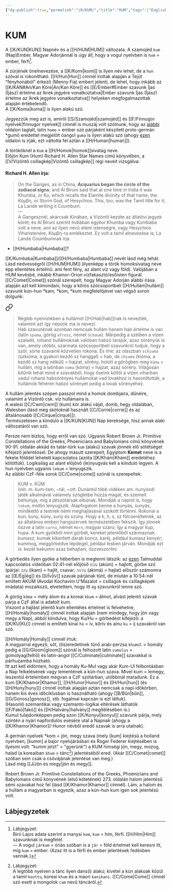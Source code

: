 ```yaml
---
{"dg-publish":true,"permalink":"/K/KUM/","title":"KUM","tags":["Englishtexttranslated","containstransclusions"],"created":"2023-11-09T04:40","updated":"2025-09-11T16:57"}
---
```



# KUM

A [[K/KUN\|KUN]] Napnév és a [[H/HUM\|HUM]] változata. A szamojéd `kum` (Nap)Ember. Magyar Adorjánnál is úgy áll, hogy a vogul nyelvben is `hum` = ember, férfi[^1].  

A zürjének önelnevezése, a [[K/Komi\|komi]] is ilyen név lehet, de a `hun` szóval is rokonítható. [[H/Hun\|Hun]] címnél írottak alapján a Tejút "fényhonából" érkező (Menny Fia) embert jelenti, de lehet, hogy inkább az [[K/KAN#An/Kan Köre\|An/Kan Köre]] és [[E/Ember#Ember szavunk Íjas (Íjász) értelme az Ikrek jegyére vonatkoztatva\|Ember szavunk Íjas (Íjász) értelme az Ikrek jegyére vonatkoztatva]] helyeken megfogalmazottak alapján értékelendő.  
A [[K/Koma\|koma]] is ilyen alakú szó.  

Jegyezzük meg azt is, amiről [[S/Szamojéd\|szamojéd]] és [[F/Finnugor nyelvek\|finnugor nyelvek]] címnél is muszáj volt szólnunk, hogy az [alábbi](https://en.wiktionary.org/wiki/Reconstruction:Proto-Germanic/gum%C3%B4) oldalon taglalt, latin `homo` = ember szó párjaként készített proto-germán \*gumô eredettel megjelölt óangol `guma` is ilyen alakú szó (ahogy [ezen](https://www.wordsense.eu/human/) oldalon is írják, ezt váltotta fel aztán a [[H/Human\|human]]).  

A törököknél a `Kum` a [[H/Homok\|homok]]sivatag neve.  
Előjön Kum (Hum) Richard H. Allen Star Names című könyvében, a [[V/Vízöntő csillagkép\|Vízöntő csillagkép]] régi neveit vizsgálva:  

#### Richard H. Allen írja:

> On the Ganges, as in China, **Acquarius began the circle of the zodiacal signs**; and Al Biruni said that at one time in India it was Khumba, or Ku, which recalls the Elamite divinity of that name, the Κόμβη, or Storm God, of Hesychios. This, too, was the Tamil title for it; La Lande writing it Coumbum.  
> —  
> A Gangesznél, akárcsak Kínában, a Vízöntő kezdte az állatövi jegyek körét; és Al Biruni szerint Indiában egykor Khumba vagy Kumbaba volt a neve, ami az ilyen nevű elámi istenségre, vagy Hesychios Viharistenére, Κόμβη-ra emlékeztet. Ez volt a tamil elnevezése is; La Lande Coumbumnak írja.  
- [[H/Humbaba\|Humbaba]]?

[[K/Kumbaba\|Kumbaba]]/[[H/Humbaba\|Humbaba]] nevét lásd még tehát. Lásd nedvességről [[H/HUM\|HUM]] (ilyenképp a török homoksivatag neve épp ellentétes értelmű: ami fent fény, az alant víz vagy föld). Valójában a HUM kevésbé, inkább Khamor-Orion vízfakasztó/esőisten figurál.  
[[C/Comet\|Comet]] szónál szerepelt, hogy Magyar Adorján alábbi írása alapján azt kell kimondani, hogy a kőrös szócsoportbeli [[H/Hullám\|hullám]] szavunk kún-hun \*kam, \*kom, \*kum megfelelőjével van végső soron dolgunk:  

<div class="transclusion internal-embed is-loaded"><a class="markdown-embed-link" href="/C/Comet/#5c0q8h" aria-label="Open link"><svg xmlns="http://www.w3.org/2000/svg" width="24" height="24" viewBox="0 0 24 24" fill="none" stroke="currentColor" stroke-width="2" stroke-linecap="round" stroke-linejoin="round" class="svg-icon lucide-link"><path d="M10 13a5 5 0 0 0 7.54.54l3-3a5 5 0 0 0-7.07-7.07l-1.72 1.71"></path><path d="M14 11a5 5 0 0 0-7.54-.54l-3 3a5 5 0 0 0 7.07 7.07l1.71-1.71"></path></svg></a><div class="markdown-embed">



> Régibb nyelvünkben a hullámot [[H/Hab\|hab]]nak is nevezték, valamint azt így népünk ma is nevezi.  
> Hab szavunknak azonban nemcsak hullám hanem hab értelme is van (latin `spuma`, görög `afrosz`, német `Schaum`). Márpedig a szélben a vízen szaladó, rohanó hullámoknak valóban habzó tarajuk, azaz sörényük is van, amely utóbbi, szarmata szócsoportbeli szavunkról tudjuk, hogy a szőr, sörte szavaink közvetlen rokona. És íme: az olaszban `schiuma` (szkiúma; a gyakori kezdő sz hanggal) = hab, de `chioma` (kióma; a kezdő sz hang nélkül) = hajzat, sörény, holott a görögben meg `küma` = hullám, míg a latinban `coma` (kóma) = hajzat, azaz sörény. Világosan kitűnik tehát mind e szavakból, hogy őseink költői a vízen viharban vadul rohanó habsörényes hullámokat vad lovakhoz is hasonlították, a hullámok fehéren habzó sörényét pedig a lovak sörényéhez.   

</div></div>


A hullám jelentés szépen passzol mind a homok dombjaira, dűnéire, valamint a Vízöntő csk. víz hullámaira is.  
A walesi [[C/Cwm\|cwm]] (kum) kör alakú vájat, domb, hegy oldalában, Walesben (lásd még skótoknál használt [[C/Corrie\|corrie]] és az általánosabb [[C/Cirque\|cirque]]).  
Természetesen a kiinduló a [[K/KUN\|KUN]] Nap kereksége, hisz annak alaki változatáról van szó.  

Persze nem biztos, hogy erről van szó. Ugyanis Robert Brown Jr. Primitive Constellations of the Greeks, Phoenicians and Babylonians című könyvének 90-91. oldalán akkád és tatár-türk `kum` (alakú) szavak jönnek elő sötétséget kifejező jelentéssel. De ahogy másutt szerepelt, Egyiptom **Kemet** neve is a fekete földdel lehetett kapcsolatos (azóta [[K/Khám\|Khám]] eredetéhez kötöttük). Logikailag az alant előjövő (le)nyugvás kell a kiinduló legyen. A hun nyelvben ugyanis `lekum` = lenyugszik.  
Az alábbi CzF-féle sorok [[C/Come\|come]] szónál is szerepeltek:  
> KUM v. KÚM  
> önh. m. kum-tam, ~tál, ~ott. Dunántúl több vidéken am. hunyósdi játék alkalmával valamely szögletbe húzza magát, és szemeit behunyja, míg a játszótársak elbúnak. Mondják a napról is, hogy `lekum`, midőn lenyugszik. Alapfogalom benne a hunyás, sunyás, mindkettő a testnek némi meghajlásával szokott történni. Rokonai a kun, kuny, kúny, suny és szúny. Hogy a k, h, s, sz fölcseréltetnek, az az általános emberi hangszervek természetében fekszik. Így jönnek öszve a latin `cornu`, német `Horn`, magyar szaru; így a magyar kup, hupa. A kum gyökből mint görbét, kereket jelentőből származnak: kumasz, kumak kikerített darab koncz, karéj, például kumasz kenyér; kummog, meggörbedve lépdegel, például lesben járván. Mondják ezt is: kezét bekumni azaz behajtani, öszveszorítni.  

A görbedés ilyen gyöke a héberben is meglenni látszik: az [ezen](https://www.youtube.com/watch?v=M60FUPVtq9k) Talmuddal kapcsolatos videóban 02:41-nél előjövő `עקום` (akúm) = hajlott, görbe szó (párjai: `עקם` (ikam) = hajlít, csavar; `עקימה` (akimá) = hajlat) először számomra az [[E/Ég\|ég]] és [[I/Ív\|ív]] szavak párjának tűnt, de miután a 10:54-nél említett AKUM (Avodat Kochavim U'Mazalot = csillagok és csillagképek imádata) mozaikszó, elvetettem, hogy itt `ég` szavunkról lenne szó.   

A görög `kōma` = mély álom és a koreai `kkum` = álmot, alvást jelentő szavak párja a CzF által is adatolt kum.  
Viszont a hajlást jelentő kum ellentétes értelmet is felvehetne, [[H/Homály\|homály]] címnél írottak alapján (nem mindegy, hogy jön vagy megy a Nap), abból kiindulva, hogy Ku/Hu = görbedést kifejező: a [[K/KU\|KU]] címnél is említett kínai `hú` = ív, körív és ainu `ku` = íj szavakról van szó.  

[[H/Homály\|Homály]] címnél írtuk:  
A magyarral egyező, sőt, (ős)eredetinek tűnő arab-perzsa `khumúl` = homály pedig a [[G/Gloom\|gloom]] szónál is felhozott latin `cumulus` = gomolyag(felhő) és latin-angol [[C/Culminate\|culminate]] szavakkal is párhuzamba hozható.  
Itt azt kell eldönteni, hogy a homály Ku-Mul vagy akár Kum-Ul felbontásban a Nap felkelésének vagy lementének a kún-hun szava. Mivel kum = lemegy, leszentül értelemben megvan a CzF szótárban, utóbbinál maradunk. Ez a kum [[K/Khamor\|Khamor]], [[H/Hunor\|Hunor]] és [[H/Hun\|hun]] (és [[H/Huny\|huny]]) címnél írottak alapján aztán nemcsak a napi időkörben, hanem kis éves időciklusban is használható (ahogy [[B/Bűn\|bűn]], [[G/Gonosz\|gonosz]], stb. fogalmai kapcsán is ezt láttuk).  
(Hasonló szemantikai vagy szemanto-logikai eltérések láthatók [[F/Fakó\|fakó]] és [[H/Halvány\|halvány]] megítélésében is.)  
Kumul tulajdonképpen pedig azon [[K/Konyul\|konyul]] szavunk párja, mely szintén a nyári napfordulós esésére utal a Napnak (ahogy a [[K/Khamor\|Khamor]]-Hunor névből eredő szavak is arra utalnak).  

A germán nyelvek \*kom = jön, megy szava (mely \[kum\] kiejtésű a holland nyelvben, \[kumm\] a bajor nyelvjárásban és Roger Federer kiejtésében is ilyesmi volt: "kumm jetzt" = "gyerünk") a KUM hímségi jön, megy, mozog, halad (a koreaiban `khum` = tánc[^2]) jelentéséből ered. (Akár [[C/Comet\|comet]] szóban sem csak a csóvájának jelentése van meg.)  
Lásd még [[J/Jön és megy\|jön és megy]].  

Robert Brown Jr. Primitive Constellations of the Greeks, Phoenicians and Babylonians című könyvének (első kötetének) 273. oldalán halom jelentésű sémi szavakat hoz fel (lásd [[K/Khamor\|Khamor]] címnél). Lám, a halom és a hullám a magyarban is egyezik, azaz a kún-hun kum igen sok jelentésű volt.  

## Lábjegyzetek

[^1]: Lábjegyzet:  
Bíró Lajos adata szerint a manysi `kom`, `kum` = hím, férfi. [[H/Hím\|Hím]] szavunknak is megfelel.  
—
A vogul `járkum` = óriás szóban is a `jár` = föld értelmet kell keresni itt, míg `kum` = ember. (Azaz itt is a férfi és ember jelentések fedésben vannak.)  

[^2]: Lábjegyzet:  
A legtöbb nyelven a tánc ilyen dans(i) alakú; kivétel a kún alakúak közül a tamil `koottu`, koreai `khum` és a maori `kanikani`. [[C/Come\|Come]] címnél szó esett a mongolok `cam` nevű táncáról.  